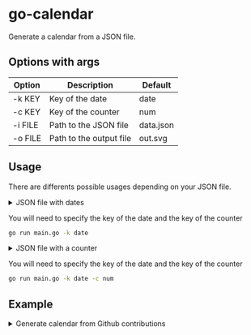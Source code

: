# go-calendar

Generate a calendar from a JSON file.

## Options with args

| Option  | Description             | Default   |
| ------- | ----------------------- | --------- |
| -k KEY  | Key of the date         | date      |
| -c KEY  | Key of the counter      | num       |
| -i FILE | Path to the JSON file   | data.json |
| -o FILE | Path to the output file | out.svg   |

## Usage

There are differents possible usages depending on your JSON file.

<details>

<summary>JSON file with dates </summary>

```json
[
  {
    "date": "2022-11-06",
  },
  {
    "date": "2022-11-07",
  },
]
```

</details>

You will need to specify the key of the date and the key of the counter

```sh
go run main.go -k date
```

<details>

<summary>JSON file with a counter</summary>

```json
[
  {
    "date": "2022-11-06",
    "num": 9
  },
  {
    "date": "2022-11-06",
    "num": 1
  },
]
```

</details>

You will need to specify the key of the date and the key of the counter

```sh
go run main.go -k date -c num
```

## Example

<details>

<summary>Generate calendar from Github contributions</summary>

Using gh cli and jq, you can get your contributions from Github with

```sh
gh api graphql -F owner='Its-Just-Nans' -f query='
    query( $owner: String!) {
      user(login: $owner) {
    contributionsCollection {
      contributionCalendar {
        totalContributions
        weeks {
          contributionDays {
            contributionCount
            weekday
            date
          }
        }
      }
    }
  }}' | jq '[.data.user.contributionsCollection.contributionCalendar.weeks | .[].contributionDays |.[] | {date: (.date), num:(.contributionCount)}]' > out.json
```

Then you can generate the calendar with

```sh
go run main.go -k date -c num -i out.json -o contributions.svg
```

</details



